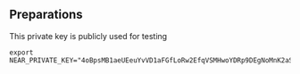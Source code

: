 ## Preparations

This private key is publicly used for testing

```
export NEAR_PRIVATE_KEY="4oBpsMB1aeUEeuYvVD1aFGfLoRw2EfqVSMHwoYDRp9DEgNoMnK2aS1eBzYxhNZtkVEhJ4AyWUwFrjFo2zeWCSxtZ"
```
